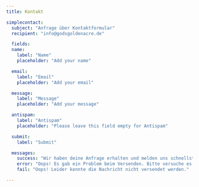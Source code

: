 ```yaml
---
title: Kontakt

simplecontact:
  subject: "Anfrage über Kontaktformular"
  recipient: "info@godsgoldenacre.de"

  fields:
  name:
    label: "Name"
    placeholder: "Add your name"

  email:
    label: "Email"
    placeholder: "Add your email"

  message:
    label: "Message"
    placeholder: "Add your message"

  antispam:
    label: "Antispam"
    placeholder: "Please leave this field empty for Antispam"

  submit:
    label: "Submit"

  messages:
    success: "Wir haben deine Anfrage erhalten und melden uns schnellstmöglich bei dir."
    error: "Oops! Es gab ein Problem beim Versenden. Bitte versuche es erneut."
    fail: "Oops! Leider konnte die Nachricht nicht versendet werden."

---
```


